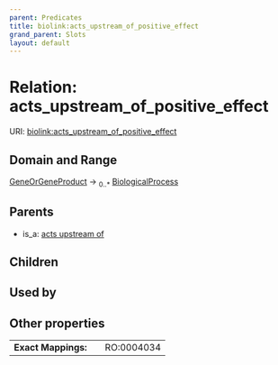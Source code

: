 ```yaml
---
parent: Predicates
title: biolink:acts_upstream_of_positive_effect
grand_parent: Slots
layout: default
---
```


# Relation: acts_upstream_of_positive_effect




URI: [biolink:acts_upstream_of_positive_effect](https://w3id.org/biolink/acts_upstream_of_positive_effect)

## Domain and Range

[GeneOrGeneProduct](GeneOrGeneProduct.md) ->  <sub>0..\*</sub> [BiologicalProcess](BiologicalProcess.md)

## Parents

 *  is_a: [acts upstream of](acts_upstream_of.md)

## Children


## Used by


## Other properties

|  |  |  |
| --- | --- | --- |
| **Exact Mappings:** | | RO:0004034 |

